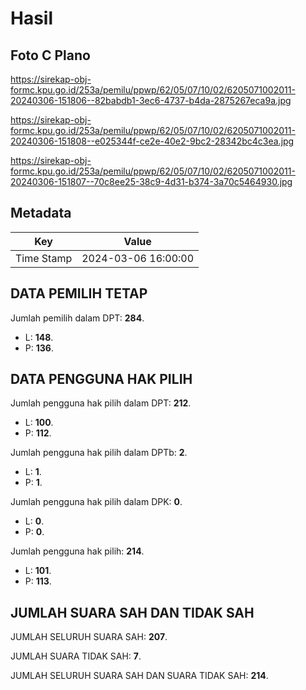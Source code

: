 # Hasil

## Foto C Plano

https://sirekap-obj-formc.kpu.go.id/253a/pemilu/ppwp/62/05/07/10/02/6205071002011-20240306-151806--82babdb1-3ec6-4737-b4da-2875267eca9a.jpg

https://sirekap-obj-formc.kpu.go.id/253a/pemilu/ppwp/62/05/07/10/02/6205071002011-20240306-151808--e025344f-ce2e-40e2-9bc2-28342bc4c3ea.jpg

https://sirekap-obj-formc.kpu.go.id/253a/pemilu/ppwp/62/05/07/10/02/6205071002011-20240306-151807--70c8ee25-38c9-4d31-b374-3a70c5464930.jpg


## Metadata

| Key        | Value               |
| ---------- | ------------------- |
| Time Stamp | 2024-03-06 16:00:00 |


## DATA PEMILIH TETAP

Jumlah pemilih dalam DPT: **284**.
 * L: **148**.
 * P: **136**.

## DATA PENGGUNA HAK PILIH

Jumlah pengguna hak pilih dalam DPT: **212**.
 * L: **100**.
 * P: **112**.

Jumlah pengguna hak pilih dalam DPTb: **2**.
 * L: **1**.
 * P: **1**.

Jumlah pengguna hak pilih dalam DPK: **0**.
 * L: **0**.
 * P: **0**.

Jumlah pengguna hak pilih: **214**.
 * L: **101**.
 * P: **113**.

## JUMLAH SUARA SAH DAN TIDAK SAH

JUMLAH SELURUH SUARA SAH: **207**.

JUMLAH SUARA TIDAK SAH: **7**.

JUMLAH SELURUH SUARA SAH DAN SUARA TIDAK SAH: **214**.


